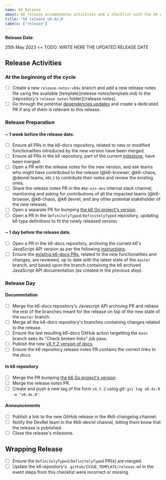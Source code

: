 ```yaml
---
name: k6 Release
about: k6 release accommodates activities and a checklist with the k6 open-source release process.
title: 'k6 release v0.4x.0'
labels: ["release"]
---
```


**Release Date**:

25th May 2023 <<  TODO: WRITE HERE THE UPDATED RELEASE DATE

## Release Activities

### At the beginning of the cycle

- [ ] Create a new `release-notes-v04x` branch and add a new release notes file using the available [template](release notes/template.md) to the [repository's `release notes` folder](/release notes).
- [ ] Go through the potential [dependencies updates](Dependencies.md) and create a dedicated PR if any of them is relevant to this release.

### Release Preparation

#### ~ 1 week before the release date.

- [ ] Ensure all PRs in the k6-docs repository, related to new or modified functionalities introduced by the new version have been merged.
- [ ] Ensure all PRs in the k6 repository, part of the current [milestone](https://github.com/grafana/k6/milestones), have been merged.
- [ ] Open a PR with the release notes for the new version, and ask teams who might have contributed to the release (@k6-browser, @k6-chaos, @devrel teams, etc.) to contribute their notes and review the existing ones.
- [ ] Share the release notes PR in the `#k6-oss-dev` internal slack channel, mentioning and asking for contributions of all the impacted teams (@k6-browser, @k6-chaos, @k6 devrel, and any other potential stakeholder of the new release).
- [ ] Open a separate PR for bumping [the k6 Go project's version](https://github.com/grafana/k6/blob/9fa50b2d1f259cdccff5cc7bc18a236d31c345ac/lib/consts/consts.go#L11).
- [ ] Open a PR in the `DefinitelyTyped/DefinitelyTyped` repository, updating k6 type definitions to fit the newly released version.

#### ~ 1 day before the release date.

- [ ] Open a PR in the k6-docs repository, archiving the current k6's JavaScript API version as per the following [instructions](https://github.com/grafana/k6-docs/wiki/Add-version-for-Javascript-API-documentation).
- [ ] Ensure the [existing k6-docs PRs](https://github.com/grafana/k6-docs/pulls), related to the new functionalities and changes, are reviewed, up to date with the latest state of the `master` branch, and based upon the branch containing the k6 archived JavaScript API documentation (as created in the previous step).

### Release Day

#### Documentation

- [ ] Merge the k6-docs repository's Javascript API archiving PR and rebase the rest of the branches meant for the release on top of the new state of the `master` branch.
- [ ] Merge all the k6-docs repository's branches containing changes related to the release.
- [ ] Ensure the last resulting k6-docs GitHub action targetting the `main` branch sees its "Check broken links" job pass.
- [ ] Publish the new [vX.Y.Z version of docs](https://github.com/grafana/k6-docs/releases/new).
- [ ] Ensure the k6 repository release notes PR contains the correct links to the docs.

#### In k6 repository

- [ ] Merge the PR bumping [the k6 Go project's version](https://github.com/grafana/k6/blob/9fa50b2d1f259cdccff5cc7bc18a236d31c345ac/lib/consts/consts.go#L11).
- [ ] Merge the release notes PR.
- [ ] Create and push a new tag of the form `vX.Y.Z` using git: `git tag v0.4x.0 -m "v0.4x.0"`.

#### Announcements

- [ ] Publish a link to the new GitHub release in the #k6-changelog channel.
- [ ] Notify the DevRel team in the #k6-devrel channel, letting them know that the release is published.
- [ ] Close the release's milestone.

## Wrapping Release

- [ ] Ensure the `DefinitelyTyped/DefinitelyTyped` PR(s) are merged.
- [ ] Update the k6 repository's `.github/ISSUE_TEMPLATE/release.md` in the event steps from this checklist were incorrect or missing.
